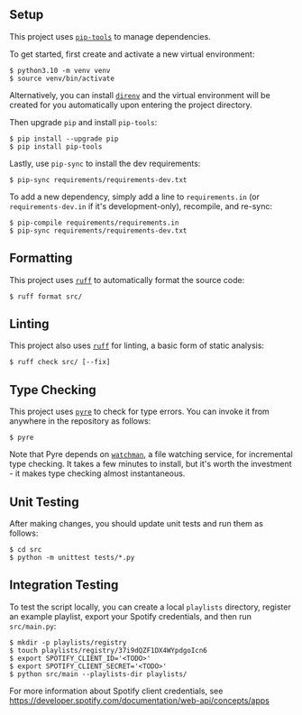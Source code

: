 ## Setup

This project uses [`pip-tools`](https://github.com/jazzband/pip-tools) to manage
dependencies.

To get started, first create and activate a new virtual environment:
```
$ python3.10 -m venv venv
$ source venv/bin/activate
```

Alternatively, you can install [`direnv`](https://direnv.net/) and the virtual
environment will be created for you automatically upon entering the project
directory.

Then upgrade `pip` and install `pip-tools`:
```
$ pip install --upgrade pip
$ pip install pip-tools
```

Lastly, use `pip-sync` to install the dev requirements:
```
$ pip-sync requirements/requirements-dev.txt
```

To add a new dependency, simply add a line to `requirements.in` (or
`requirements-dev.in` if it's development-only), recompile, and re-sync:
```
$ pip-compile requirements/requirements.in
$ pip-sync requirements/requirements-dev.txt
```

## Formatting

This project uses [`ruff`](https://docs.astral.sh/ruff/) to automatically
format the source code:
```
$ ruff format src/
```

## Linting

This project also uses [`ruff`](https://docs.astral.sh/ruff/) for linting, a
basic form of static analysis:
```
$ ruff check src/ [--fix]
```

## Type Checking

This project uses [`pyre`](https://github.com/facebook/pyre-check) to check for
type errors. You can invoke it from anywhere in the repository as follows:
```
$ pyre
```

Note that Pyre depends on [`watchman`](https://github.com/facebook/watchman), a
file watching service, for incremental type checking. It takes a few minutes to
install, but it's worth the investment - it makes type checking almost
instantaneous.

## Unit Testing

After making changes, you should update unit tests and run them as follows:
```
$ cd src
$ python -m unittest tests/*.py
```

## Integration Testing

To test the script locally, you can create a local `playlists` directory,
register an example playlist, export your Spotify credentials, and then run
`src/main.py`:
```
$ mkdir -p playlists/registry
$ touch playlists/registry/37i9dQZF1DX4WYpdgoIcn6
$ export SPOTIFY_CLIENT_ID='<TODO>'
$ export SPOTIFY_CLIENT_SECRET='<TODO>'
$ python src/main --playlists-dir playlists/
```

For more information about Spotify client credentials, see
https://developer.spotify.com/documentation/web-api/concepts/apps
